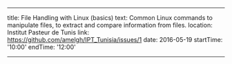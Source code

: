 
---
title: File Handling with Linux (basics)
text: Common Linux commands to manipulate files, to extract and compare information from files.
location: Institut Pasteur de Tunis
link: https://github.com/amelgh/IPT_Tunisia/issues/1
date: 2016-05-19
startTime: '10:00'
endTime: '12:00'

---
